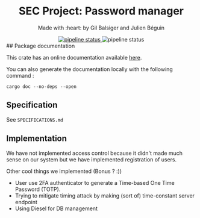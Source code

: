<div align="center">
<h1>SEC Project: Password manager</h1>
<p>Made with :heart: by Gil Balsiger and Julien Béguin</p>
<a href="https://gitlab.com/jul0105/SEC_Projet/-/commits/main">
<img alt="pipeline status" src="https://gitlab.com/jul0105/SEC_Projet/badges/main/pipeline.svg?key_text=Tests" />
</a>
<img alt="pipeline status" src="https://img.shields.io/static/v1?logo=rust&label=Made%20in&message=Rust&color=blue" />
</div>
## Package documentation

This crate has an online documentation available [here](https://jul0105.gitlab.io/SEC_Projet/sec_project/index.html).

You can also generate the documentation locally with the following command :

```
cargo doc --no-deps --open
```



## Specification

See `SPECIFICATIONS.md`



## Implementation

We have not implemented access control because it didn't made much sense on our system but we have implemented registration of users.

Other cool things we implemented (Bonus ? :))

- User use 2FA authenticator to generate a Time-based One Time Password (TOTP).
- Trying to mitigate timing attack by making (sort of) time-constant server endpoint
- Using Diesel for DB management
